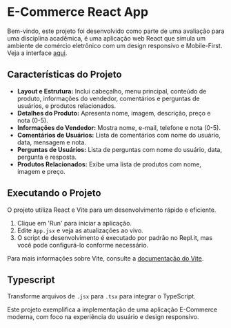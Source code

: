 # E-Commerce React App

Bem-vindo, este projeto foi desenvolvido como parte de uma avaliação para uma disciplina acadêmica, é uma aplicação web React que simula um ambiente de comércio eletrônico com um design responsivo e Mobile-First.
Veja a interface [aqui](https://mfuir-at-03-infnet-grlads01c2-m1-l1-30.infnet-grlads01c2-m1-l1.repl.co/).

## Características do Projeto

- **Layout e Estrutura:** Inclui cabeçalho, menu principal, conteúdo de produto, informações do vendedor, comentários e perguntas de usuários, e produtos relacionados.
- **Detalhes do Produto:** Apresenta nome, imagem, descrição, preço e nota (0-5).
- **Informações do Vendedor:** Mostra nome, e-mail, telefone e nota (0-5).
- **Comentários de Usuários:** Lista de comentários com nome do usuário, data, mensagem e nota.
- **Perguntas de Usuários:** Lista de perguntas com nome do usuário, data, pergunta e resposta.
- **Produtos Relacionados:** Exibe uma lista de produtos com nome, imagem e preço.

## Executando o Projeto

O projeto utiliza React e Vite para um desenvolvimento rápido e eficiente.

1. Clique em 'Run' para iniciar a aplicação.
2. Edite `App.jsx` e veja as atualizações ao vivo.
3. O script de desenvolvimento é executado por padrão no Repl.it, mas você pode configurá-lo conforme necessário.

Para mais informações sobre Vite, consulte a [documentação do Vite](link-para-documentação-do-vite).

## Typescript

Transforme arquivos de `.jsx` para `.tsx` para integrar o TypeScript.

Este projeto exemplifica a implementação de uma aplicação E-Commerce moderna, com foco na experiência do usuário e design responsivo.
